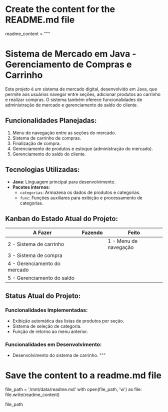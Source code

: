 # Create the content for the README.md file
readme_content = """
# Sistema de Mercado em Java - Gerenciamento de Compras e Carrinho

Este projeto é um sistema de mercado digital, desenvolvido em Java, que permite aos usuários navegar entre seções, adicionar produtos ao carrinho e realizar compras. O sistema também oferece funcionalidades de administração de mercado e gerenciamento de saldo do cliente.

## Funcionalidades Planejadas:

1. Menu de navegação entre as seções do mercado.
2. Sistema de carrinho de compras.
3. Finalização de compra.
4. Gerenciamento de produtos e estoque (administração do mercado).
5. Gerenciamento do saldo do cliente.

## Tecnologias Utilizadas:
- **Java**: Linguagem principal para desenvolvimento.
- **Pacotes internos**:
  - `categorias`: Armazena os dados de produtos e categorias.
  - `func`: Funções auxiliares para exibição e processamento de categorias.

## Kanban do Estado Atual do Projeto:

| A Fazer                           | Fazendo                          | Feito                             |
|-----------------------------------|----------------------------------|-----------------------------------|
| 2 - Sistema de carrinho           |                                  | 1 - Menu de navegação             |
| 3 - Sistema de compra             |                                  |                                   |
| 4 - Gerenciamento do mercado      |                                  |                                   |
| 5 - Gerenciamento do saldo        |                                  |                                   |

## Status Atual do Projeto:

### Funcionalidades Implementadas:
- Exibição automática das listas de produtos por seção.
- Sistema de seleção de categoria.
- Função de retorno ao menu anterior.

### Funcionalidades em Desenvolvimento:
- Desenvolvimento do sistema de carrinho.
"""

# Save the content to a readme.md file
file_path = '/mnt/data/readme.md'
with open(file_path, 'w') as file:
    file.write(readme_content)

file_path
